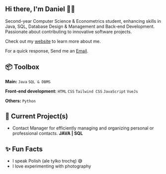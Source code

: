
## Hi there, I'm Daniel 👋🏼

Second-year Computer Science & Econometrics student, enhancing skills in Java, SQL, Database Design & Management and Back-end Development. Passionate about contributing to innovative software projects.

Check out my [website](https://www.heisdanielade.xyz/) to learn more about me.

For a quick response, Send me an [Email](mailto:danieladeofficial@gmail.com). 

## 📦 Toolbox
**Main:** `Java` `SQL & DBMS` 

**Front-end development:** `HTML` `CSS` `Tailwind CSS` `JavaScript` `VueJs`

**Others:** `Python` 


## 🤖 Current Project(s)
- Contact Manager for efficiently managing and organizing personal or professional contacts. **JAVA | SQL**


## ✨ Fun Facts 
- I speak Polish (ale tylko trochę) 😅
- I love experimenting with photography



